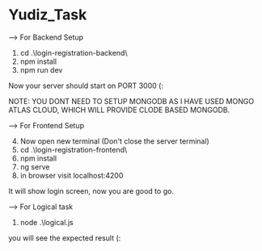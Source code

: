 # Yudiz_Task

--> For Backend Setup

1. cd .\login-registration-backend\
2. npm install
3. npm run dev

Now your server should start on PORT 3000 (:

NOTE: YOU DONT NEED TO SETUP MONGODB AS I HAVE USED MONGO ATLAS CLOUD, WHICH WILL PROVIDE CLODE BASED MONGODB.

--> For Frontend Setup

4. Now open new terminal (Don't close the server terminal)
5. cd .\login-registration-frontend\
6. npm install
7. ng serve
8. in browser visit localhost:4200

It will show login screen, now you are good to go.

--> For Logical task

1. node .\logical.js 

you will see the expected result (:
